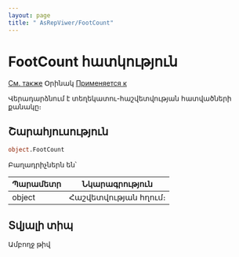 ```yaml
---
layout: page
title: " AsRepViwer/FootCount"
---
```



# FootCount հատկություն

[См. также](../AsRepViewer.md) Օրինակ [Применяется к](../AsRepViewer.md) 

Վերադարձնում է տեղեկատու-հաշվետվության հատվածների քանակը։

## Շարահյուսություն

``` vb
object.FootCount
```

Բաղադրիչներն են՝ 


| Պարամետր | Նկարագրություն |
|--|--|
| object | Հաշվետվության հղում։  |


## Տվյալի տիպ

Ամբողջ թիվ
